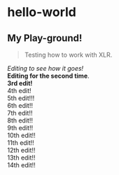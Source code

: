 # hello-world
## My Play-ground!

> Testing how to work with XLR.

*Editing to see how it goes!*  
__Editing for the second time__.    
**3rd edit!**    
4th edit!  
5th edit!!!  
6th edit!!  
7th edit!!  
8th edit!!  
9th edit!!  
10th edit!!  
11th edit!!  
12th edit!!  
13th edit!!  
14th edit!!
